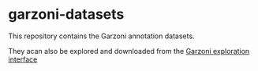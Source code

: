 # garzoni-datasets

This repository contains the Garzoni annotation datasets.

They acan also be explored and downloaded from the [Garzoni exploration interface](https://garzoni.dhlab.epfl.ch)
